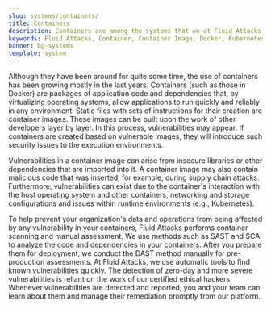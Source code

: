 ```yaml
---
slug: systems/containers/
title: Containers
description: Containers are among the systems that we at Fluid Attacks help you evaluate to detect security vulnerabilities that you can subsequently remediate.
keywords: Fluid Attacks, Container, Container Image, Docker, Kubernetes, Continuous Hacking, Ethical Hacking, Pentesting
banner: bg-systems
template: system
---
```


<div class="paragraph fw3 f5 lh-2">

Although they have been around for quite some time,
the use of containers has been growing mostly in the last years.
Containers
(such as those in Docker)
are packages of application code and dependencies that,
by virtualizing operating systems,
allow applications to run quickly and reliably in any environment.
Static files with sets of instructions for their creation are container images.
These images can be built upon the work of other developers layer by layer.
In this process,
vulnerabilities may appear.
If containers are created based on vulnerable images,
they will introduce such security issues to the execution environments.

</div>

<div class="paragraph fw3 f5 lh-2">

Vulnerabilities in a container image can arise
from insecure libraries or other dependencies that are imported into it.
A container image may also contain malicious code that was inserted,
for example,
during supply chain attacks.
Furthermore,
vulnerabilities can exist due to the container's interaction
with the host operating system and other containers,
networking and storage configurations
and issues within runtime environments
(e.g., Kubernetes).

</div>

<div class="paragraph fw3 f5 lh-2">

To help prevent your organization's data and operations
from being affected by any vulnerability in your containers,
Fluid Attacks performs container scanning and manual assessment.
We use methods such as SAST and SCA
to analyze the code and dependencies in your containers.
After you prepare them for deployment,
we conduct the DAST method manually for pre-production assessments.
At Fluid Attacks,
we use automatic tools to find known vulnerabilities quickly.
The detection of zero-day and more severe vulnerabilities
is reliant on the work of our certified ethical hackers.
Whenever vulnerabilities are detected and reported,
you and your team can learn about them
and manage their remediation promptly
from our platform.

</div>